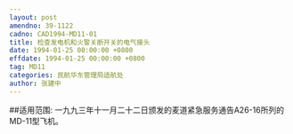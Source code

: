 ```yaml
---
layout: post
amendno: 39-1122
cadno: CAD1994-MD11-01
title: 检查发电机和火警关断开关的电气接头
date: 1994-01-25 00:00:00 +0800
effdate: 1994-01-25 00:00:00 +0800
tag: MD11
categories: 民航华东管理局适航处
author: 张建中
---
```


##适用范围:
一九九三年十一月二十二日颁发的麦道紧急服务通告A26-16所列的MD-11型飞机。

